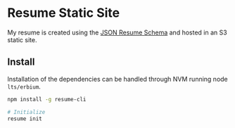 # Resume Static Site

My resume is created using the [JSON Resume Schema](https://jsonresume.org/schema/) and hosted in an S3 static site.

## Install

Installation of the dependencies can be handled through NVM running node `lts/erbium`.

```bash
npm install -g resume-cli

# Initialize
resume init
```